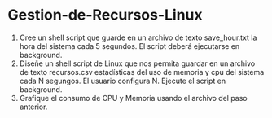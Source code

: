 # Gestion-de-Recursos-Linux

1. Cree un shell script que guarde en un archivo de texto save_hour.txt la hora del sistema cada 5 segundos. El script deberá ejecutarse en background.
2. Diseñe un shell script de Linux que nos permita guardar en un archivo de texto recursos.csv estadísticas del uso de memoria y cpu del sistema cada N segungos. El usuario configura N. Ejecute el script en background.
3. Grafique el consumo de CPU y Memoria usando el archivo del paso anterior.
